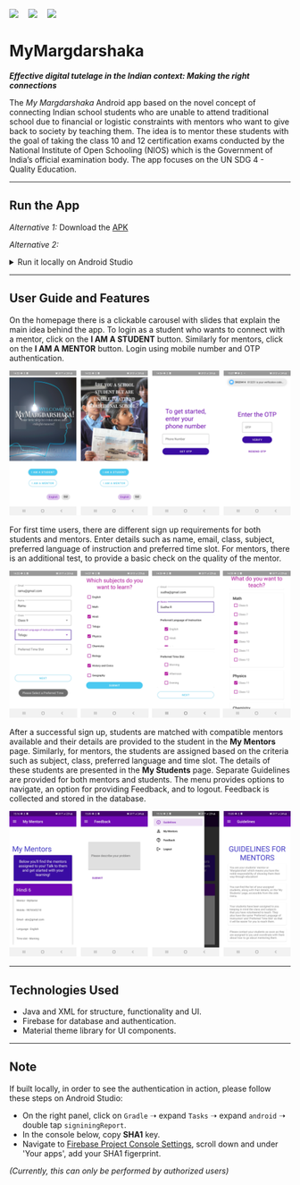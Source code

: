 <p>
  <img src="https://img.shields.io/badge/app--size-34%20MB-brightgreen">&emsp;
  <img src="https://img.shields.io/badge/database-firebase-orange">&emsp;
  <img src="https://img.shields.io/badge/platform-android-white">
</p>

# MyMargdarshaka

***Effective digital tutelage in 
the Indian context: Making 
the right connections***

The *My Margdarshaka* Android app based on the novel concept of connecting Indian school students who are unable to attend traditional school due to financial or logistic constraints with mentors who want to give back to society by teaching them. The idea is to mentor these students with the goal of taking the class 10 and 12 certification exams conducted by the National Institute of Open Schooling (NIOS) which is the Government of India’s official examination body. The app focuses on the UN SDG 4 - Quality Education. 
_________________________________________________________________
## Run the App

*Alternative 1:* Download the [APK]()  

*Alternative 2:* <details>
    <summary>Run it locally on Android Studio</summary>
    To run it locally,
1. Clone the repository to your local system using 
    ```
    git clone https://github.com/debesheedas/MyMargdarshaka
    ``` 
2. Then open the repository in Android Studio and Build it on your device of choice (either an emulator or phone connected through USB). [<sup>1</sup>](https://github.com/debesheedas/MyMargdarshaka#Note)
    </details>
________________________________________________________________

## User Guide and Features
On the homepage there is a clickable carousel with slides that explain the main idea behind the app. To login as a student who wants to connect with a mentor, click on the **I AM A STUDENT** button. Similarly for mentors, click on the **I AM A MENTOR** button. Login using mobile number and OTP authentication. 

![Screenshot - Mainpage and Login](Screenshot1.png)

For first time users, there are different sign up requirements for both students and mentors. Enter details such as name, email, class, subject, preferred language of instruction and preferred time slot.
For mentors, there is an additional test, to provide a basic check on the quality of the mentor.

![Screenshot - Sign up for Students and Mentors](Screenshot2.png)

After a successful sign up, students are matched with compatible mentors available and their details are provided to the student in the **My Mentors** page. Similarly, for mentors, the students are assigned based on the criteria such as subject, class, preferred language and time slot. The details of these students are presented in the **My Students** page. Separate Guidelines are provided for both mentors and students. The menu provides options to navigate, an option for providing Feedback, and to logout. Feedback is collected and stored in the database.

![Screenshot - My Mentors, My Students, Guidelines, Feedback](Screenshot3.png)
___________________________________________________________________

## Technologies Used
* Java and XML for structure, functionality and UI.
* Firebase for database and authentication.
* Material theme library for UI components.
___________________________________________________________________

## Note
If built locally, in order to see the authentication in action, please follow these steps on Android Studio:
* On the right panel, click on ```Gradle``` ➝ expand ```Tasks``` ➝ expand ```android``` ➝ double tap ```signiningReport```.
* In the console below, copy **SHA1** key.
* Navigate to [Firebase Project Console Settings](https://console.firebase.google.com/u/1/project/mymargdarshaka/settings/general/android:com.example.mymargdarshaka), scroll down and under 'Your apps', add your SHA1 figerprint.

*(Currently, this can only be performed by authorized users)*
